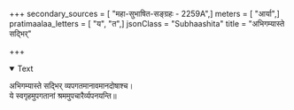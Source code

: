 +++
secondary_sources = [ "महा-सुभाषित-सङ्ग्रहः - 2259A",]
meters = [ "आर्या",]
pratimaalaa_letters = [ "य", "त",]
jsonClass = "Subhaashita"
title = "अभिगम्यास्ते सद्भिर्"

+++

<details open><summary>Text</summary>

अभिगम्यास्ते सद्भिर् व्यपगतमानावमानदोषाश्च।  
ये स्वगृहमुपगतानां श्रममुपचारैर्व्यपनयन्ति॥
</details>
